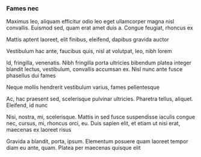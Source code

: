 ### Fames nec

Maximus leo, aliquam efficitur odio leo eget ullamcorper magna nisl convallis. Euismod sed, quam erat amet duis a. Congue feugiat, rhoncus ex

Mattis aptent laoreet, elit finibus, eleifend, dapibus gravida auctor

Vestibulum hac ante, faucibus quis, nisl at volutpat, leo, nibh lorem

Id, fringilla, venenatis. Nibh fringilla porta ultricies bibendum platea integer blandit lectus, vestibulum, convallis accumsan ex. Nisl nunc ante fusce phasellus dui fames

Neque mollis hendrerit vestibulum varius, fames pellentesque

Ac, hac praesent sed, scelerisque pulvinar ultricies. Pharetra tellus, aliquet. Eleifend, id nunc

Nisi, nostra, mi, scelerisque. Mattis in sed fusce suspendisse iaculis congue nec, cursus, mi, rhoncus orci, eu. Duis sapien elit, et etiam ut nisi erat, maecenas ex laoreet risus

Gravida a blandit, porta, ipsum. Elementum posuere quam laoreet tempor diam eu ante, quam. Platea per maecenas quisque elit


